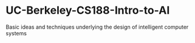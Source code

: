 # UC-Berkeley-CS188-Intro-to-AI
Basic ideas and techniques underlying the design of intelligent computer systems
